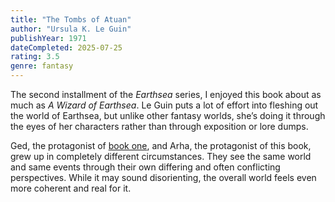 ```yaml
---
title: "The Tombs of Atuan"
author: "Ursula K. Le Guin"
publishYear: 1971
dateCompleted: 2025-07-25
rating: 3.5
genre: fantasy
---
```


The second installment of the _Earthsea_ series, I enjoyed this book about as much as _A
Wizard of Earthsea_. Le Guin puts a lot of effort into fleshing out the world of Earthsea,
but unlike other fantasy worlds, she’s doing it through the eyes of her characters rather
than through exposition or lore dumps.

Ged, the protagonist of [book one](../wizard-of-earthsea.md), and Arha, the protagonist of
this book, grew up in completely different circumstances. They see the same world and same
events through their own differing and often conflicting perspectives. While it may sound
disorienting, the overall world feels even more coherent and real for it.

